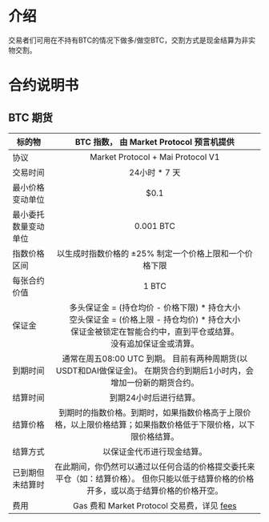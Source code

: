 # 介绍
交易者们可用在不持有BTC的情况下做多/做空BTC，交割方式是现金结算为非实物交割。


# 合约说明书

## BTC 期货

| 标的物              | BTC 指数， 由 Market Protocol 预言机提供         | 
| -------------       |:-------------: |
| 协议                | Market Protocol + Mai Protocol V1 |
| 交易时间            | 24小时 * 7 天         |  
| 最小价格变动单位     | $0.1 |   
| 最小委托数量变动单位 | 0.001 BTC |
| 指数价格区间        | 以生成时指数价格的 ±25% 制定一个价格上限和一个价格下限       | 
| 每张合约价值        | 1 BTC         |   
| 保证金             |      多头保证金 = (持仓均价 - 价格下限) * 持仓大小<br/>空头保证金 = (价格上限 - 持仓均价) * 持仓大小<br/>保证金被锁定在智能合约中，直到平仓或结算。<br/>没有追加保证金或清算。     |  
| 到期时间           | 通常在周五08:00 UTC 到期。 目前有两种周期货(以USDT和DAI做保证金)。 在期货合约到期后1小时内，会增加一份新的期货合约。   |  
| 结算时间           | 到期24小时后进行结算。          |
| 结算价格           | 到期时的指数价格。到期时，如果指数价格高于上限价格，以上限价格结算；如果指数价格低于下限价格，以下限价格结算。            | 
| 结算方式           |   以保证金代币进行现金结算。      |  
| 已到期但未结算时    | 在此期间，你仍然可以通过以任何合适的价格提交委托来平仓（如：结算价格）。 但你只能以低于结算价格的价格开多，或以高于结算价格的价格开空。 |
| 费用               |   Gas 费和 Market Protocol 交易费，详见 [fees](fees.md) |   

